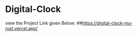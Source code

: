 # Digital-Clock
view the Project Link given Below:
##https://digital-clock-mu-rust.vercel.app/





